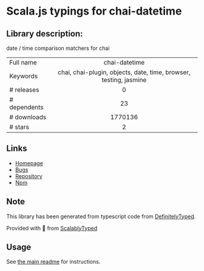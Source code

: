 
# Scala.js typings for chai-datetime


## Library description:
date / time comparison matchers for chai

|                    |                 |
| ------------------ | :-------------: |
| Full name          | chai-datetime |
| Keywords           | chai, chai-plugin, objects, date, time, browser, testing, jasmine |
| # releases         | 0 |
| # dependents       | 23 |
| # downloads        | 1770136 |
| # stars            | 2 |

## Links
- [Homepage](https://github.com/gaslight/chai-datetime#readme)
- [Bugs](https://github.com/gaslight/chai-datetime/issues)
- [Repository](https://github.com/gaslight/chai-datetime)
- [Npm](https://www.npmjs.com/package/chai-datetime)
    


## Note
This library has been generated from typescript code from [DefinitelyTyped](https://definitelytyped.org).

Provided with :purple_heart: from [ScalablyTyped](https://github.com/oyvindberg/ScalablyTyped)

## Usage
See [the main readme](../../readme.md) for instructions.


